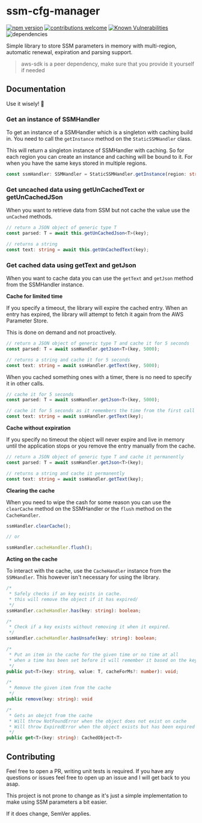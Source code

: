 # ssm-cfg-manager

[![npm version](https://badge.fury.io/js/ssm-cfg-manager.svg)](https://badge.fury.io/js/ssm-cfg-manager)
[![contributions welcome](https://img.shields.io/badge/contributions-welcome-brightgreen.svg?style=flat)](https://github.com/sirmomster/ssm-cfg-manager/issues)
[![Known Vulnerabilities](https://snyk.io//test/github/SirMomster/ssm-cfg-manager/badge.svg?targetFile=package.json)](https://snyk.io//test/github/SirMomster/ssm-cfg-manager?targetFile=package.json)
![dependencies](https://david-dm.org/sirmomster/ssm-cfg-manager.svg)


Simple library to store SSM parameters in memory with multi-region, automatic renewal, expiration and parsing support.

> aws-sdk is a peer dependency, make sure that you provide it yourself if needed

## Documentation

Use it wisely! :tada:

### Get an instance of SSMHandler

To get an instance of a SSMHandler which is a singleton with caching build in.
You need to call the `getInstance` method on the `StaticSSMHandler` class.

This will return a singleton instance of SSMHandler with caching.
So for each region you can create an instance and caching will be bound to it.
For when you have the same keys stored in multiple regions.

```ts
const ssmHandler: SSMHandler = StaticSSMHandler.getInstance(region: string = "eu-west-1");
```

### Get uncached data using getUnCachedText or getUnCachedJSon

When you want to retrieve data from SSM but not cache the value use the `unCached` methods.

```ts
// return a JSON object of generic type T
const parsed: T = await this.getUnCachedJson<T>(key);

// returns a string
const text: string = await this.getUnCachedText(key);
```

### Get cached data using getText and getJson 

When you want to cache data you can use the `getText` and `getJson` method from the
SSMHandler instance.

__Cache for limited time__

If you specify a timeout, the library will expire the cached entry. When an entry has expired, the library will attempt to fetch it again from the AWS Parameter Store.

This is done on demand and not proactively.

```ts
// return a JSON object of generic type T and cache it for 5 seconds
const parsed: T = await ssmHandler.getJson<T>(key, 5000);

// returns a string and cache it for 5 seconds
const text: string = await ssmHandler.getText(key, 5000);
```

When you cached something ones with a timer, there is no need to specify it in other
calls.

```ts
// cache it for 5 seconds
const parsed: T = await ssmHandler.getJson<T>(key, 5000);

// cache it for 5 seconds as it remembers the time from the first call
const text: string = await ssmHandler.getText(key);
```

__Cache without expiration__

If you specify no timeout the object will never expire and live in memory
until the application stops or you remove the entry manually from the cache.

```ts
// return a JSON object of generic type T and cache it permanently
const parsed: T = await ssmHandler.getJson<T>(key);

// returns a string and cache it permanently
const text: string = await ssmHandler.getText(key);
```

__Clearing the cache__

When you need to wipe the cash for some reason you can use the `clearCache` method on
the SSMHandler or the `flush` method on the `CacheHandler`.

```ts
ssmHandler.clearCache();

// or

ssmHandler.cacheHandler.flush();

```

__Acting on the cache__

To interact with the cache, use the `CacheHandler` instance from the `SSMHandler`.
This however isn't necessary for using the library.

```ts
/* 
 * Safely checks if an key exists in cache.
 * this will remove the object if it has expired/
 */
ssmHandler.cacheHandler.has(key: string): boolean;

/* 
 * Check if a key exists without removing it when it expired.
 */
ssmHandler.cacheHandler.hasUnsafe(key: string): boolean;

/*
 * Put an item in the cache for the given time or no time at all
 * when a time has been set before it will remember it based on the key.
 */
public put<T>(key: string, value: T, cacheForMs?: number): void;

/*
 * Remove the given item from the cache
 */
public remove(key: string): void

/*
 * Gets an obejct from the cache
 * Will throw NotFoundError when the object does not exist on cache
 * Will throw ExpiredError when the object exists but has been expired
 */
public get<T>(key: string): CachedObject<T>
```

## Contributing

Feel free to open a PR, writing unit tests is required.
If you have any questions or issues feel free to open up an issue and I will get back to you asap.

This project is not prone to change as it's just a simple implementation to make using SSM parameters a bit easier.

If it does change, SemVer applies.